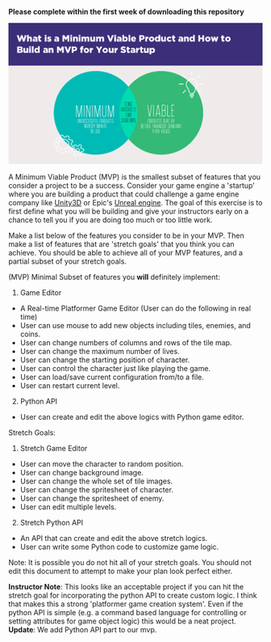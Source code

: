 **Please complete within the first week of downloading this repository**

<img width="800px" src="./media/mvp.png">

A Minimum Viable Product (MVP) is the smallest subset of features that you consider a project to be a success. Consider your game engine a 'startup' where you are building a product that could challenge a game engine company like [Unity3D](https://unity.com/) or Epic's [Unreal engine](https://www.unrealengine.com). The goal of this exercise is to first define what you will be building and give your instructors early on a chance to tell you if you are doing too much or too little work.

Make a list below of the features you consider to be in your MVP. Then make a list of features that are 'stretch goals' that you think you can achieve. You should be able to achieve all of your MVP features, and a partial subset of your stretch goals.


(MVP) Minimal Subset of features you **will** definitely implement:

1. Game Editor
- A Real-time Platformer Game Editor (User can do the following in real time)
- User can use mouse to add new objects including tiles, enemies, and coins.
- User can change numbers of columns and rows of the tile map.
- User can change the maximum number of lives.
- User can change the starting position of character.
- User can control the character just like playing the game.
- User can load/save current configuration from/to a file.
- User can restart current level.

2. Python API
- User can create and edit the above logics with Python game editor.

Stretch Goals:

1. Stretch Game Editor
- User can move the character to random position.
- User can change background image.
- User can change the whole set of tile images.
- User can change the spritesheet of character.
- User can change the spritesheet of enemy.
- User can edit multiple levels.

2. Stretch Python API
- An API that can create and edit the above stretch logics.
- User can write some Python code to customize game logic.

Note: It is possible you do not hit all of your stretch goals. You should not edit this document to attempt to make your plan look perfect either.

**Instructor Note**: This looks like an acceptable project if you can hit the stretch goal for incorporating the python API to create custom logic. I think that makes this a strong 'platformer game creation system'. Even if the python API is simple (e.g. a  command based language for controlling or setting attributes for game object logic) this would be a neat project.
**Update**: We add Python API part to our mvp.
